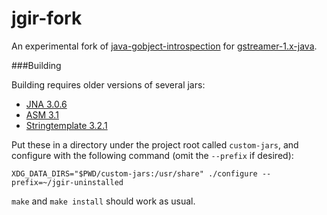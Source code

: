 jgir-fork
=========

An experimental fork of [java-gobject-introspection](https://wiki.gnome.org/Projects/JGIR) for [gstreamer-1.x-java](https://github.com/octachoron/gstreamer-1.x-java).

###Building

Building requires older versions of several jars:
 * [JNA 3.0.6](https://github.com/twall/jna/releases/tag/3.0.6)
 * [ASM 3.1](http://forge.ow2.org/project/download.php?group_id=23&file_id=9308)
 * [Stringtemplate 3.2.1](https://github.com/antlr/website-st4/blob/gh-pages/download/stringtemplate-3.2.1.tar.gz)

Put these in a directory under the project root called ```custom-jars```, and configure with the following command (omit the ```--prefix``` if desired):

```
XDG_DATA_DIRS="$PWD/custom-jars:/usr/share" ./configure --prefix=~/jgir-uninstalled
```

```make``` and ```make install``` should work as usual.
